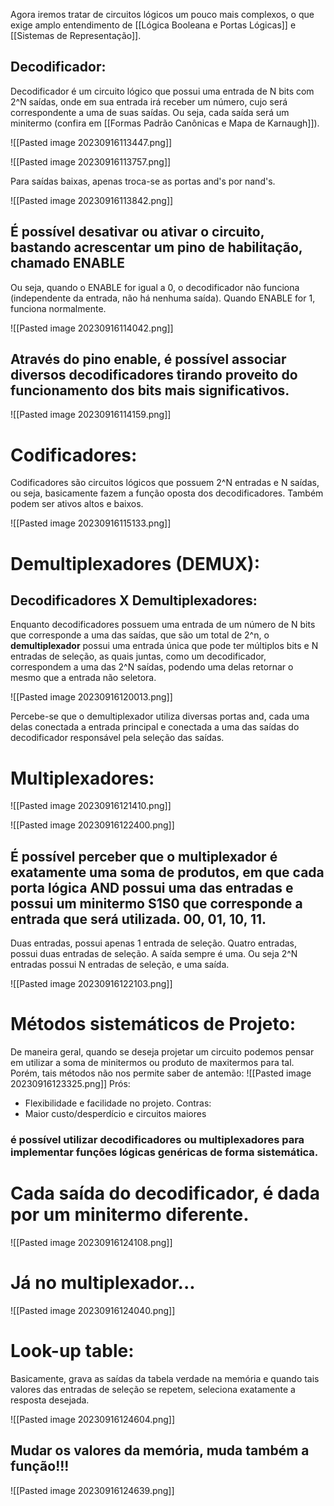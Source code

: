 Agora iremos tratar de circuitos lógicos um pouco mais complexos, o que exige amplo entendimento de [[Lógica Booleana e Portas Lógicas]] e [[Sistemas de Representação]].
## Decodificador:
Decodificador é um circuito lógico que possui uma entrada de N bits com 2^N saídas, onde em sua entrada irá receber um número, cujo será correspondente a uma de suas saídas. Ou seja, cada saída será um minitermo (confira em [[Formas Padrão Canônicas e Mapa de Karnaugh]]).

![[Pasted image 20230916113447.png]]

![[Pasted image 20230916113757.png]]

Para saídas baixas, apenas troca-se as portas and's por nand's.

![[Pasted image 20230916113842.png]]

## É possível desativar ou ativar o circuito, bastando acrescentar um pino de habilitação, chamado ENABLE

Ou seja, quando o ENABLE for igual a 0, o decodificador não funciona (independente da entrada, não há nenhuma saída). Quando ENABLE for 1, funciona normalmente.

![[Pasted image 20230916114042.png]]

## Através do pino enable, é possível associar diversos decodificadores tirando proveito do funcionamento dos bits mais significativos.

![[Pasted image 20230916114159.png]]

# Codificadores:
Codificadores são circuitos lógicos que possuem 2^N entradas e N saídas, ou seja, basicamente fazem a função oposta dos decodificadores. Também podem ser ativos altos e baixos.

![[Pasted image 20230916115133.png]]

# Demultiplexadores (DEMUX):
## Decodificadores X Demultiplexadores:
Enquanto decodificadores possuem uma entrada de um número de N bits que corresponde a uma das saídas, que são um total de 2^n, o **demultiplexador** possui uma entrada única que pode ter múltiplos bits e N entradas de seleção, as quais juntas, como um decodificador, correspondem a uma das 2^N saídas, podendo uma delas retornar o mesmo que a entrada não seletora.

![[Pasted image 20230916120013.png]]

Percebe-se que o demultiplexador utiliza diversas portas and, cada uma delas conectada a entrada principal e conectada a uma das saídas do decodificador responsável pela seleção das saídas.

# Multiplexadores:

![[Pasted image 20230916121410.png]]


![[Pasted image 20230916122400.png]]
## É possível perceber que o multiplexador é exatamente uma soma de produtos, em que cada porta lógica AND possui uma das entradas e possui um minitermo S1S0 que corresponde a entrada que será utilizada. 00, 01, 10, 11.

Duas entradas, possui apenas 1 entrada de seleção. Quatro entradas, possui duas entradas de seleção. A saída sempre é uma. Ou seja 2^N entradas possui N entradas de seleção, e uma saída. 

![[Pasted image 20230916122103.png]]

# Métodos sistemáticos de Projeto:
De maneira geral, quando se deseja projetar um circuito podemos pensar em utilizar a soma de minitermos ou produto de maxitermos para tal. Porém, tais métodos não nos permite saber de antemão:
![[Pasted image 20230916123325.png]]
Prós:
- Flexibilidade e facilidade no projeto.
Contras:
- Maior custo/desperdício e circuitos maiores

### é possível utilizar decodificadores ou multiplexadores para implementar funções lógicas genéricas de forma sistemática.

# Cada saída do decodificador, é dada por um minitermo diferente.

![[Pasted image 20230916124108.png]]
# Já no multiplexador...

![[Pasted image 20230916124040.png]]

# Look-up table:
Basicamente, grava as saídas da tabela verdade na memória e quando tais valores das entradas de seleção se repetem, seleciona exatamente a resposta desejada.

![[Pasted image 20230916124604.png]]

## Mudar os valores da memória, muda também a função!!!

![[Pasted image 20230916124639.png]]


